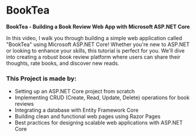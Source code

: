# BookTea
**BookTea - Building a Book Review Web App with Microsoft ASP.NET Core**

In this video, I walk you through building a simple web application called "BookTea" using Microsoft ASP.NET Core! Whether you're new to ASP.NET or looking to enhance your skills, this tutorial is perfect for you. We'll dive into creating a robust book review platform where users can share their thoughts, rate books, and discover new reads.

### This Project is made by:
- Setting up an ASP.NET Core project from scratch
- Implementing CRUD (Create, Read, Update, Delete) operations for book reviews
- Integrating a database with Entity Framework Core
- Building clean and functional web pages using Razor Pages
- Best practices for designing scalable web applications with ASP.NET Core
